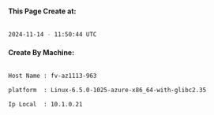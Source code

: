 
   
#### This Page Create at:

```bash

2024-11-14 - 11:50:44 UTC

```

#### Create By Machine:

```bash

Host Name : fv-az1113-963

platform  : Linux-6.5.0-1025-azure-x86_64-with-glibc2.35

Ip Local  : 10.1.0.21

```

